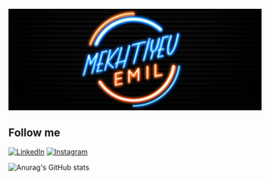 ![Header](https://github.com/emmekh/emmekh/blob/main/assets/header.png)

## Follow me
[![LinkedIn](https://img.shields.io/badge/-LinkedIn-333333?style=for-the-badge&logo=LinkedIn)](https://www.linkedin.com/in/emil-mekhtiyev/)
[![Instagram](https://img.shields.io/badge/-Instagram-333333?style=for-the-badge&logo=Instagram)](https://www.instagram.com/emil__mf/)

![Anurag's GitHub stats](https://github-readme-stats.vercel.app/api?username=emmekh&show_icons=true&theme=tokyonight&count_private=true)

<!--
**emmekh/emmekh** is a ✨ _special_ ✨ repository because its `README.md` (this file) appears on your GitHub profile.

Here are some ideas to get you started:

- 🔭 I’m currently working on ...
- 🌱 I’m currently learning ...
- 👯 I’m looking to collaborate on ...
- 🤔 I’m looking for help with ...
- 💬 Ask me about ...
- 📫 How to reach me: ...
- 😄 Pronouns: ...
- ⚡ Fun fact: ...
-->
